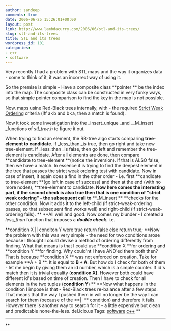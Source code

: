 ```yaml
---
author: sandeep
comments: true
date: 2006-06-25 15:26:01+00:00
layout: post
link: http://www.lambdacurry.com/2006/06/stl-and-its-trees/
slug: stl-and-its-trees
title: STL and its trees
wordpress_id: 101
categories:
- c++
- software
---
```


Very recently I had a problem with STL maps and the way it organizes data - come to think of it, it was an incorrect way of using it.

So the premise is simple - Have a composite class **pointer ** be the index into the map. The composite class can be constructed in very funky ways, so that simple pointer comparison to find the key in the map is not possible.

Now, maps usine Red-Black trees internally, with - the required [Strict Weak Ordering](http://www.sgi.com/tech/stl/StrictWeakOrdering.html) criteria (iff a<b and b<a, then a match is found).

Now it took some investigation into the _insert_unique _and __M_insert _functions of _stl_tree.h_ to figure it out. 

When trying to find an element, the RB-tree algo starts comparing **tree-element to candidate**. If _less_than _is true, then go right and take new tree-element. If _less_than _is false, then go left and remember the tree-element is candidate. After all elements are done, then compare **candidate to tree-element **(notice the inversion). If that is ALSO false, then we have a match. In essence it is trying to find the deepest element in the tree that passes the strict weak ordering test with candidate.
Now in case of insert, it again does a find in the other order - i.e. first **candidate to tree-element **(go left in case of success) and then at the end (with no more nodes), **tree-element to candidate.
**Now here comes the interesting part, if the second check is also true then that is one condition of "strict weak ordering" - the subsequent call to** **_M_insert
** **checks for the other condition. Now it adds it to the left-child (if strict-weak-ordering passes, so that subsequent find works well) and right-child (if strict-weak-ordering fails).
**
**All well and good. Now comes my blunder - I created a _less_than_ function that imposes a **_double check_**. i.e.

**condition X || conditon Y were true
return false
else
return true;
**Now the problem with this was very simple - the need for two conditions arose because I thought I could devise a method of ordering differently from finding. What that means is that I could use **condition X **for ordering and **condition Y **for finding.
Why could'nt I have AND'ed them both then? That is because **condition X ** was not enforced on creation.
Take for example **A + B **. It is equal to **B + A**. But how do I check for both of them - let me begin by giving them an id number, which is a simple counter. If id's match then it is trivial equality (**condition X)**.
However both could have different id's based on time of creation. Then I have to check for all elements in the two tuples (**condition Y**)
**
**Now what happens in the condition I impose is that - Red-Black trees re-balance after a few steps. That means that the way I pushed them in will no longer be the way I can search for them (because of the **|| ** condition) and therefore it fails.
However there is another way to search for it - a little expensive but clean and predictable none-the-less.
del.icio.us Tags: [software](http://del.icio.us/sss8ue/software) [c++](http://del.icio.us/sss8ue/c++) **
****
**
